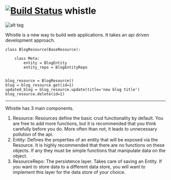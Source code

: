 [![Build Status](https://travis-ci.org/raghuveerkancherla/whistle.png?branch=master)](https://travis-ci.org/raghuveerkancherla/whistle) whistle
=======

![alt tag](http://i.imgur.com/UfkkhDF.png)

Whistle is a new way to build web applications. It takes an api driven development approach. 


    class BlogResource(BaseResource):
        
        class Meta:
            entity = BlogEntity
            entity_repo = BlogEntityRepo


    blog_resource = BlogResource()
    blog = blog_resource.get(id=1)
    updated_blog = blog_resource.update(title='new blog title')
    blog_resource.delete(id=1)

* * *

Whistle has 3 main components.
 1. Resource: Resources define the basic crud functionality by default. You are free to add more functions, but it is recommended that you think carefully before you do. More often than not, it leads to unnecessary pollution of the api.
 2. Entity: Defines the properties of an entity that will be exposed via the Resource. It is highly recommended that there are no functions on these objects. If any they must be simple functions that manipulate data on the object.
 3. ResourceRepo: The persistence layer. Takes care of saving an Entity. If you want to store data to a different data store, you will want to implement this layer for the data store of your choice.
